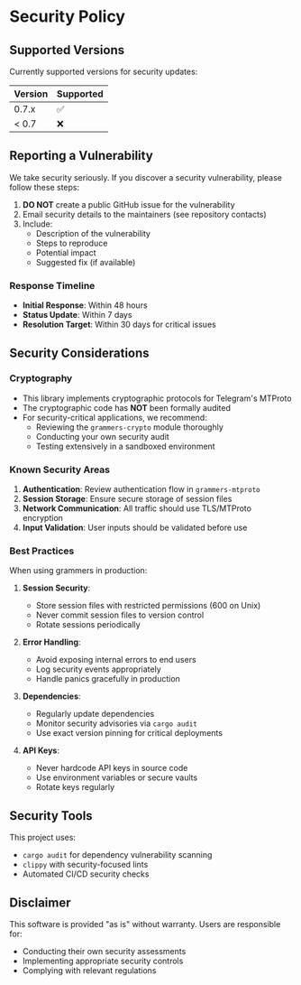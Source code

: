 # Security Policy

## Supported Versions

Currently supported versions for security updates:

| Version | Supported          |
| ------- | ------------------ |
| 0.7.x   | :white_check_mark: |
| < 0.7   | :x:                |

## Reporting a Vulnerability

We take security seriously. If you discover a security vulnerability, please follow these steps:

1. **DO NOT** create a public GitHub issue for the vulnerability
2. Email security details to the maintainers (see repository contacts)
3. Include:
   - Description of the vulnerability
   - Steps to reproduce
   - Potential impact
   - Suggested fix (if available)

### Response Timeline

- **Initial Response**: Within 48 hours
- **Status Update**: Within 7 days
- **Resolution Target**: Within 30 days for critical issues

## Security Considerations

### Cryptography
- This library implements cryptographic protocols for Telegram's MTProto
- The cryptographic code has **NOT** been formally audited
- For security-critical applications, we recommend:
  - Reviewing the `grammers-crypto` module thoroughly
  - Conducting your own security audit
  - Testing extensively in a sandboxed environment

### Known Security Areas

1. **Authentication**: Review authentication flow in `grammers-mtproto`
2. **Session Storage**: Ensure secure storage of session files
3. **Network Communication**: All traffic should use TLS/MTProto encryption
4. **Input Validation**: User inputs should be validated before use

### Best Practices

When using grammers in production:

1. **Session Security**:
   - Store session files with restricted permissions (600 on Unix)
   - Never commit session files to version control
   - Rotate sessions periodically

2. **Error Handling**:
   - Avoid exposing internal errors to end users
   - Log security events appropriately
   - Handle panics gracefully in production

3. **Dependencies**:
   - Regularly update dependencies
   - Monitor security advisories via `cargo audit`
   - Use exact version pinning for critical deployments

4. **API Keys**:
   - Never hardcode API keys in source code
   - Use environment variables or secure vaults
   - Rotate keys regularly

## Security Tools

This project uses:
- `cargo audit` for dependency vulnerability scanning
- `clippy` with security-focused lints
- Automated CI/CD security checks

## Disclaimer

This software is provided "as is" without warranty. Users are responsible for:
- Conducting their own security assessments
- Implementing appropriate security controls
- Complying with relevant regulations 